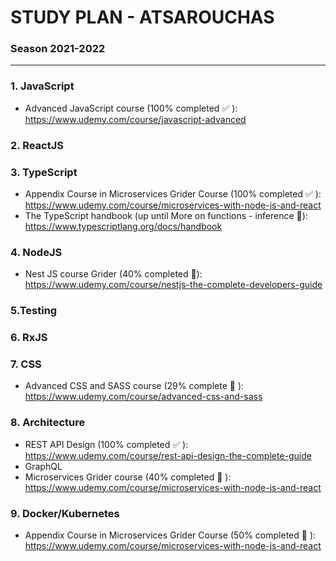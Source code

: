 # STUDY PLAN - ATSAROUCHAS
### Season 2021-2022

---

### 1. JavaScript
- Advanced JavaScript course (100% completed ✅ ):      https://www.udemy.com/course/javascript-advanced
### 2. ReactJS


### 3. TypeScript
- Appendix Course in Microservices Grider Course (100% completed ✅ ): https://www.udemy.com/course/microservices-with-node-js-and-react
- The TypeScript handbook (up until More on functions - inference 📖): https://www.typescriptlang.org/docs/handbook
### 4. NodeJS
- Nest JS course Grider (40% completed 📖): https://www.udemy.com/course/nestjs-the-complete-developers-guide
### 5.Testing

### 6. RxJS

### 7. CSS
- Advanced CSS and SASS course (29% complete  📖 ): https://www.udemy.com/course/advanced-css-and-sass
### 8. Architecture
- REST API Design (100% completed ✅ ): https://www.udemy.com/course/rest-api-design-the-complete-guide
- GraphQL
- Microservices  Grider course (40% completed  📖 ): https://www.udemy.com/course/microservices-with-node-js-and-react

### 9. Docker/Kubernetes
- Appendix Course in Microservices Grider Course (50% completed  📖 ): https://www.udemy.com/course/microservices-with-node-js-and-react


